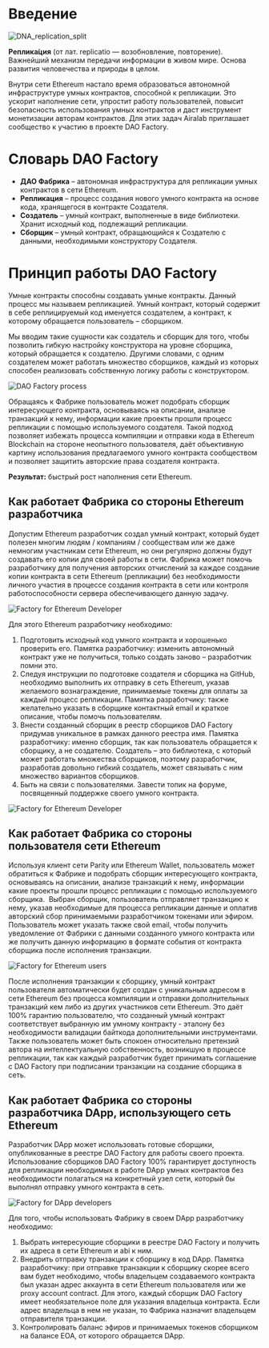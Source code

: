 # Введение
![DNA_replication_split](/img/DNA_replication_split.svg)

**Реплика́ция** (от лат. replicatio — возобновление, повторение). Важнейший механизм передачи информации в живом мире. Основа развития человечества и природы в целом.

Внутри сети Ethereum настало время образоваться автономной инфраструктуре умных контрактов, способной к репликации.  Это ускорит наполнение сети, упростит работу пользователей, повысит безопасность использования умных контрактов и даст инструмент монетизации авторам контрактов. Для этих задач Airalab приглашает сообщество к участию в проекте DAO Factory.  

# Словарь DAO Factory

* **ДАО Фабрика** – автономная инфраструктура для репликации умных контрактов в сети Ethereum.
* **Репликация** – процесс создания нового умного контракта на основе кода, хранящегося в контракте Создателя.
* **Создатель** – умный контракт, выполненные в виде библиотеки. Хранит исходный код, подлежащий репликации.
* **Сборщик** – умный контракт, обращающийся к Создателю с данными, необходимыми конструктору Создателя.

# Принцип работы DAO Factory

Умные контракты способны создавать умные контракты. Данный процесс мы называем репликацией. Умный контракт, который содержит в себе реплицируемый код именуется создателем, а контракт, к которому обращается пользователь – сборщиком.

Мы вводим такие сущности как создатель и сборщик для того, чтобы позволить гибкую настройку конструктора на уровне сборщика, который обращается к создателю. Другими словами, с одним создателем может работать множество сборщиков, каждый из которых способен реализовать собственную логику работы с конструктором.

![DAO Factory process](/img/dao-factory-process.jpg)

Обращаясь к Фабрике пользователь может подобрать сборщик интересующего контракта, основываясь на описании, анализе транзакций к нему, информации какие проекты прошли процесс репликации с помощью используемого создателя.
Такой подход позволяет избежать процесса компиляции и отправки кода в Ethereum Blockchain на стороне неопытного пользователя, даёт объективную картину использования предлагаемого умного контракта сообществом и позволяет защитить авторские права создателя контракта.

**Результат:** быстрый рост наполнения сети Ethereum.

## Как работает Фабрика со стороны Ethereum разработчика

Допустим Ethereum разработчик создал умный контракт, который будет полезен многим людям / компаниям / сообществам или же даже немногим участникам сети Ethereum, но они регулярно должны будут создавать его копии для своей работы в сети. 
Фабрика может помочь разработчику для получения авторских отчислений за каждое создание копии контракта в сети Ethereum (репликации) без необходимости личного участия в процессе создания контракта в сети или контроля работоспособности сервера обеспечивающего данную задачу.  

![Factory for Ethereum Developer](/img/Factory-for-Dev-1.jpg)

Для этого Ethereum разработчику необходимо: 
1. Подготовить исходный код умного контракта и хорошенько проверить его. Памятка разработчику: изменить автономный контракт уже не получиться, только создать заново – разработчик помни это. 
2. Следуя инструкции по подготовке создателя и сборщика на GitHub, необходимо выполнить их отправку в сеть Ethereum, указав желаемого вознаграждение, принимаемые токены для оплаты за каждый процесс репликации. Памятка разработчику: также желательно указать в сборщике контактный email и краткое описание, чтобы помочь пользователям.
3. Внести созданный сборщик в реестр сборщиков DAO Factory придумав уникальное в рамках данного реестра имя. Памятка разработчику: именно сборщик, так как пользователь обращается к сборщику, а не создателю. Создатель – это библиотека, с который может работать множества сборщиков, поэтому разработчик, разработав довольно гибкий создатель, может связывать с ним множество вариантов сборщиков. 
4. Быть на связи с пользователями. Завести топик на форуме, посвященный поддержке своего умного контракта.

![Factory for Ethereum Developer](/img/Factory-for-Dev-2.jpg)


## Как работает Фабрика со стороны пользователя сети Ethereum

Используя клиент сети Parity или Ethereum Wallet, пользователь может обратиться к Фабрике и подобрать сборщик интересующего контракта, основываясь на описании, анализе транзакций к нему, информации какие проекты прошли процесс репликации с помощью используемого сборщика. 
Выбран сборщик, пользователь отправляет транзакцию к нему, указав необходимые для процесса репликации данные и оплатив авторский сбор принимаемыми разработчиком токенами или эфиром. 
Пользователь может указать также свой email, чтобы получить уведомление от Фабрики с данными созданного умного контракта или же получить данную информацию в формате события от контракта сборщика после исполнения транзакции.

![Factory for Ethereum users](/img/Factory-for-User-1.jpg)

После исполнения транзакции к сборщику, умный контракт пользователя автоматически будет создан с уникальным адресом в сети Ethereum без процесса компиляции и отправки дополнительных транзакций кем либо из других участников сети Ethereum. Это даёт  100% гарантию пользователю, что созданный умный контракт соответствует выбранную им умному контракту - эталону без необходимости валидации байткода дополнительными инструментами. Также пользователь может быть спокоен относительно претензий автора на интеллектуальную собственность, возникшую в процессе репликации, так как каждый разработчик будет принимать соглашение с DAO Factory при подписании транзакции на создание сборщика в сеть.

## Как работает Фабрика со стороны разработчика DApp, использующего сеть Ethereum

Разработчик DApp может использовать готовые сборщики, опубликованные в реестре DAO Factory для работы своего проекта. Использование сборщиков DAO Factory 100% гарантирует доступность для репликации необходимых в работе DApp умных контрактов без необходимости полагаться на конкретный узел сети, который бы выполнял отправку умного контракта в сеть.

![Factory for DApp developers](/img/Factory-for-DApp-1.jpg)

Для того, чтобы использовать Фабрику в своем DApp разработчику необходимо: 
1. Выбрать интересующие сборщики в реестре DAO Factory и получить их адреса в сети Ethereum и abi к ним.
2. Внедрить отправку транзакции к сборщику в код DApp. Памятка разработчику: при отправке транзакции к сборщику скорее всего вам будет необходимо, чтобы владельцем создаваемого контракта был указан адрес аккаунта в сети Ethereum пользователя или же proxy account contract. Для этого, каждый сборщик DAO Factory имеет необязательное поле для указания владельца контракта. Если адрес владельца в нем не указан, то Фабрика назначит владельцем отправителя транзакции. 
3. Контролировать баланс эфиров и принимаемых токенов сборщиком на балансе EOA, от которого обращается DApp.

